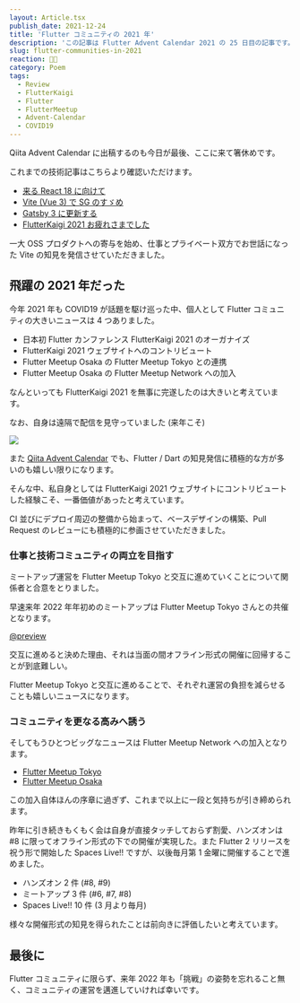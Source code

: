 ```yaml
---
layout: Article.tsx
publish_date: 2021-12-24
title: 'Flutter コミュニティの 2021 年'
description: 'この記事は Flutter Advent Calendar 2021 の 25 日目の記事です。昨年以上に飛躍した 2021 年 Flutter コミュニティの活動を中心に振り返る。'
slug: flutter-communities-in-2021
reaction: ✊🏻
category: Poem
tags:
  - Review
  - FlutterKaigi
  - Flutter
  - FlutterMeetup
  - Advent-Calendar
  - COVID19
---
```


Qiita Advent Calendar に出稿するのも今日が最後、ここに来て箸休めです。

これまでの技術記事はこちらより確認いただけます。

- [来る React 18 に向けて](https://blog.nekohack.me/posts/upcoming-react-18-in-2022)
- [Vite (Vue 3) で SG のすゞめ](https://blog.nekohack.me/posts/possible-for-vite-usage-as-a-static-generator)
- [Gatsby 3 に更新する](https://blog.nekohack.me/posts/gatsby-3)
- [FlutterKaigi 2021 お疲れさまでした](https://blog.nekohack.me/posts/thanks-to-join-flutterkaigi-2021)

一大 OSS プロダクトへの寄与を始め、仕事とプライベート双方でお世話になった Vite の知見を発信させていただきました。

## 飛躍の 2021 年だった

今年 2021 年も COVID19 が話題を駆け巡った中、個人として Flutter コミュニティの大きいニュースは 4 つありました。

- 日本初 Flutter カンファレンス FlutterKaigi 2021 のオーガナイズ
- FlutterKaigi 2021 ウェブサイトへのコントリビュート
- Flutter Meetup Osaka の Flutter Meetup Tokyo との連携
- Flutter Meetup Osaka の Flutter Meetup Network への加入

なんといっても FlutterKaigi 2021 を無事に完遂したのは大きいと考えています。

なお、自身は遠隔で配信を見守っていました (来年こそ)

![](https://i.imgur.com/eGk96Wn.jpg)

また [Qiita Advent Calendar](https://qiita.com/advent-calendar/2021/flutter) でも、Flutter / Dart の知見発信に積極的な方が多いのも嬉しい限りになります。

そんな中、私自身としては FlutterKaigi 2021 ウェブサイトにコントリビュートした経験こそ、一番価値があったと考えています。

CI 並びにデプロイ周辺の整備から始まって、ベースデザインの構築、Pull Request のレビューにも積極的に参画させていただきました。

### 仕事と技術コミュニティの両立を目指す

ミートアップ運営を Flutter Meetup Tokyo と交互に進めていくことについて関係者と合意をとりました。

早速来年 2022 年年初めのミートアップは Flutter Meetup Tokyo さんとの共催となります。

[@preview](https://flutter-jp.connpass.com/event/233672/)

交互に進めると決めた理由、それは当面の間オフライン形式の開催に回帰することが到底難しい。

Flutter Meetup Tokyo と交互に進めることで、それぞれ運営の負担を減らせることも嬉しいニュースになります。

### コミュニティを更なる高みへ誘う

そしてもうひとつビッグなニュースは Flutter Meetup Network への加入となります。

- [Flutter Meetup Tokyo](https://www.meetup.com/ja-JP/flutter-meetup-osaka/?_locale=ja-JP)
- [Flutter Meetup Osaka](https://www.meetup.com/ja-JP/flutter-meetup-tokyo/?_locale=ja-JP)

この加入自体ほんの序章に過ぎず、これまで以上に一段と気持ちが引き締められます。

昨年に引き続きもくもく会は自身が直接タッチしておらず割愛、ハンズオンは #8 に限ってオフライン形式の下での開催が実現した。また Flutter 2 リリースを祝う形で開始した Spaces Live!! ですが、以後毎月第 1 金曜に開催することで進めました。

- ハンズオン 2 件 (#8, #9)
- ミートアップ 3 件 (#6, #7, #8)
- Spaces Live!! 10 件 (3 月より毎月)

様々な開催形式の知見を得られたことは前向きに評価したいと考えています。

## 最後に

Flutter コミュニティに限らず、来年 2022 年も「挑戦」の姿勢を忘れること無く、コミュニティの運営を邁進していければ幸いです。
